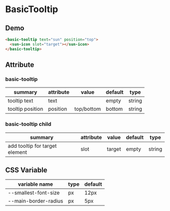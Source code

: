 # BasicTooltip

## Demo

```html
<basic-tooltip text="sun" position="top">
  <sun-icon slot="target"></sun-icon>
</basic-tooltip>
```

## Attribute

### basic-tooltip

| summary          | attribute | value      | default | type   |
| ---------------- | --------- | ---------- | ------- | ------ |
| tooltip text     | text      |            | empty   | string |
| tooltip position | position  | top/bottom | bottom  | string |

### basic-tooltip child

| summary                        | attribute | value  | default | type   |
| ------------------------------ | --------- | ------ | ------- | ------ |
| add tooltip for target element | slot      | target | empty   | string |

## CSS Variable

| variable name        | type | default |
| -------------------- | ---- | ------- |
| --smallest-font-size | px   | 12px    |
| --main-border-radius | px   | 5px     |
